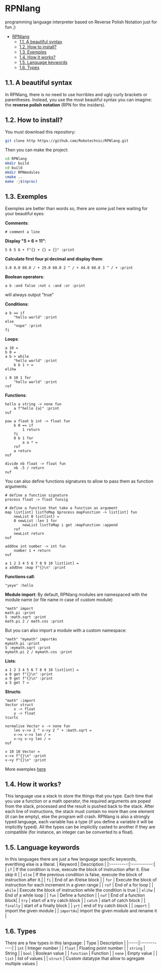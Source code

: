 # RPNlang

programming language interpreter based on Reverse Polish Notation just for fun ;)

- [RPNlang](#rpnlang)
	- [1.1. A beautiful syntax](#11-a-beautiful-syntax)
	- [1.2. How to install?](#12-how-to-install)
	- [1.3. Exemples](#13-exemples)
	- [1.4. How it works?](#14-how-it-works)
	- [1.5. Language keywords](#15-language-keywords)
	- [1.6. Types](#16-types)

## 1.1. A beautiful syntax

In RPNlang, there is no need to use horribles and ugly curly brackets or parentheses. Instead, you use the most beautiful syntax you can imagine: the **reverse polish notation** (RPN for the insiders).

## 1.2. How to install?

You must download this repository:

```sh
git clone http https://github.com/Robotechnic/RPNlang.git
```

Then you can make the project:

```sh
cd RPNlang
mkdir build
cd build
mkdir RPNmodules
cmake ..
make -j$(nproc)
```

## 1.3. Exemples

Exemples are better than words so, there are some just here waiting for your beautiful eyes:

**Comments**:

```RPNlang
# comment a line
```

**Display "5 + 6 = 11"**:

```RPNlang
5 6 5 6 + f"{} + {} = {}" :print
```

**Calculate first four pi decimal and display them**:

```RPNlang
3.0 8.0 60.0 / + 29.0 60.0 2 ^ / + 44.0 60.0 3 ^ / + :print
```

**Boolean operators**:

```RPNlang
a b :and false :not c :and :or :print
```

will always output "true"

**Conditions**:

```RPNlang
a b == if
	"hello world" :print 
else
	"nope" :print
fi
```

**Loops**:

```RPNlang
a 10 =
b 0 =
a b > while
	"hello world" :print
	b b 1 + =
elihw
```

```RPNlang
i 0 10 1 for
	"hello world" :print
rof
```

**Functions**:

```RPNlang
hello a string -> none fun
	a f"hello {a}" :print
nuf
```

```RPNlang
pow a float b int -> float fun
	b 0 == if
		1 return
	fi
	0 b 1 for
		a a * =
	rof
	a return
nuf
```

```RPNlang
divide nb float -> float fun 
	nb .5 / return 
nuf
```

You can also define functions signatures to allow to pass them as function arguments:

```RPNlang
# define a function signature
process float -> float funsig

# define a function that take a function as argument
map list[int] listToMap $process mapFunction -> list[int] fun
	newList 0 list[int] =
	0 newList :len 1 for
		newList listToMap i get :mapFunction :append
	rof
	newList return
nuf

addOne int number -> int fun
	number 1 + return
nuf

a 1 2 3 4 5 6 7 8 9 10 list[int] =
a addOne :map f"{}\n" :print
```

**Functions call**:

```RPNlang
"yeye" :hello
```

**Module import**:
By default, RPNlang modules are namespaced with the module name (or file name in case of custom module)

```RPNlang
"math" import
math.pi :print
5 :math.sqrt :print
math.pi 2 / math.cos :print
```

But you can also import a module with a custom namespace:

```RPNlang
"math" "mymath" importAs
mymath.pi :print
5 :mymath.sqrt :print
mymath.pi 2 / mymath.cos :print
```

**Lists**:

```RPNlang
a 1 2 3 4 5 6 7 8 9 10 list[int] =
a 0 get f"{}\n" :print
a 9 get f"{}\n" :print
a 5 get 7 =
```

**Structs**:

```RPNlang
"math" :import
Vector struct
	x -> float
	y -> float
tcurts

normalise Vector v -> none fun
	len v->x 2 ^ v->y 2 ^ + :math.sqrt =
	v->x v->x len / =
	v->y v->y len / =
nuf

v 10 10 Vector =
v->x f"{}\n" :print
v->y f"{}\n" :print
```

More exemples [here](https://github.com/Robotechnic/RPNlang/tree/master/examples)

## 1.4. How it works?

This language use a stack to store the things that you type. Each time that you use a function or a math operator, the required arguments are poped from the stack, processed and the result is pushed back to the stack. After each line of instructions, the stack must contain no more than one element (it can be empty), else the program will crash.
RPNlang is also a strongly typed language, each variable has a type (if you define a variable it will be implicitly typed). All the types can be implicitly casted to another if they are compatible (for instance, an integer can be converted to a float).

## 1.5. Language keywords

In this languages there are just a few language specific keywords, everithing else is a literal.
| Keyword   | Description |
|:---------:|:-----------:|
|  `if`     | If the condition is true, execute the block of instruction after it. Else skip it |
| `else`    | If the previous condition is false, execute the block of instruction after it.|
|  `fi`     | End of an if/else block |
|  `for`    | Execute the block of instruction for each increment in a given range |
|  `rof`    | End of a for loop |
|  `while`  | Execute the block of instruction while the condition is true |
|  `elihw`  | End of a while loop |
|  `fun`    | Define a function |
|  `nuf`    | End of a function block|
| `try`     | start of a try catch block |
| `catch`   | start of catch block |
| `finally` | start of a finally block |
| `yrt`     | end of try catch block |
| `import`  | import the given module |
| `importAs`| import the given module and rename it |

## 1.6. Types

There are a few types in this language:
| Type | Description |
|:----:|:-----------:|
| `int` | Integer number |
| `float` | Floating point number |
| `string` | String |
| `bool` | Boolean value |
| `function` | Function |
| `none` | Empty value |
| `list` | list of values |
| `struct` | Custom datatype that allow to agregate multiple values |
